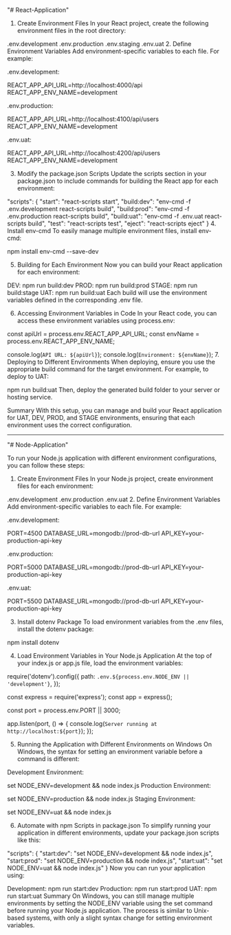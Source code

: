 "# React-Application" 
1. Create Environment Files
In your React project, create the following environment files in the root directory:

.env.development
.env.production
.env.staging
.env.uat
2. Define Environment Variables
Add environment-specific variables to each file. For example:

.env.development:

REACT_APP_API_URL=http://localhost:4000/api
REACT_APP_ENV_NAME=development

.env.production:

REACT_APP_API_URL=http://localhost:4100/api/users
REACT_APP_ENV_NAME=development


.env.uat:

REACT_APP_API_URL=http://localhost:4200/api/users
REACT_APP_ENV_NAME=development


3. Modify the package.json Scripts
Update the scripts section in your package.json to include commands for building the React app for each environment:

"scripts": {
    "start": "react-scripts start",
    "build:dev": "env-cmd -f .env.development react-scripts build",
    "build:prod": "env-cmd -f .env.production react-scripts build",
    "build:uat": "env-cmd -f .env.uat react-scripts build",
    "test": "react-scripts test",
    "eject": "react-scripts eject"
}
4. Install env-cmd
To easily manage multiple environment files, install env-cmd:

npm install env-cmd --save-dev

5. Building for Each Environment
Now you can build your React application for each environment:

DEV: npm run build:dev
PROD: npm run build:prod
STAGE: npm run build:stage
UAT: npm run build:uat
Each build will use the environment variables defined in the corresponding .env file.

6. Accessing Environment Variables in Code
In your React code, you can access these environment variables using process.env:

const apiUrl = process.env.REACT_APP_API_URL;
const envName = process.env.REACT_APP_ENV_NAME;

console.log(`API URL: ${apiUrl}`);
console.log(`Environment: ${envName}`);
7. Deploying to Different Environments
When deploying, ensure you use the appropriate build command for the target environment. For example, to deploy to UAT:

npm run build:uat
Then, deploy the generated build folder to your server or hosting service.

Summary
With this setup, you can manage and build your React application for UAT, DEV, PROD, and STAGE environments, ensuring that each environment uses the correct configuration.

--------------------------------------------------------

"# Node-Application" 

To run your Node.js application with different environment configurations, you can follow these steps:

1. Create Environment Files
In your Node.js project, create environment files for each environment:

.env.development
.env.production
.env.uat
2. Define Environment Variables
Add environment-specific variables to each file. For example:


.env.development:

PORT=4500
DATABASE_URL=mongodb://prod-db-url
API_KEY=your-production-api-key


.env.production:

PORT=5000
DATABASE_URL=mongodb://prod-db-url
API_KEY=your-production-api-key

.env.uat:

PORT=5500
DATABASE_URL=mongodb://prod-db-url
API_KEY=your-production-api-key

3. Install dotenv Package
To load environment variables from the .env files, install the dotenv package:

npm install dotenv

4. Load Environment Variables in Your Node.js Application
At the top of your index.js or app.js file, load the environment variables:


require('dotenv').config({
  path: `.env.${process.env.NODE_ENV || 'development'}`,
});

const express = require('express');
const app = express();

const port = process.env.PORT || 3000;

app.listen(port, () => {
  console.log(`Server running at http://localhost:${port}`);
});



5. Running the Application with Different Environments on Windows
On Windows, the syntax for setting an environment variable before a command is different:

Development Environment:

set NODE_ENV=development && node index.js
Production Environment:

set NODE_ENV=production && node index.js
Staging Environment:

set NODE_ENV=uat && node index.js

6. Automate with npm Scripts in package.json
To simplify running your application in different environments, update your package.json scripts like this:


"scripts": {
  "start:dev": "set NODE_ENV=development && node index.js",
  "start:prod": "set NODE_ENV=production && node index.js",
  "start:uat": "set NODE_ENV=uat && node index.js"
}
Now you can run your application using:

Development: npm run start:dev
Production: npm run start:prod
UAT: npm run start:uat
Summary
On Windows, you can still manage multiple environments by setting the NODE_ENV variable using the set command before running your Node.js application. The process is similar to Unix-based systems, with only a slight syntax change for setting environment variables.

